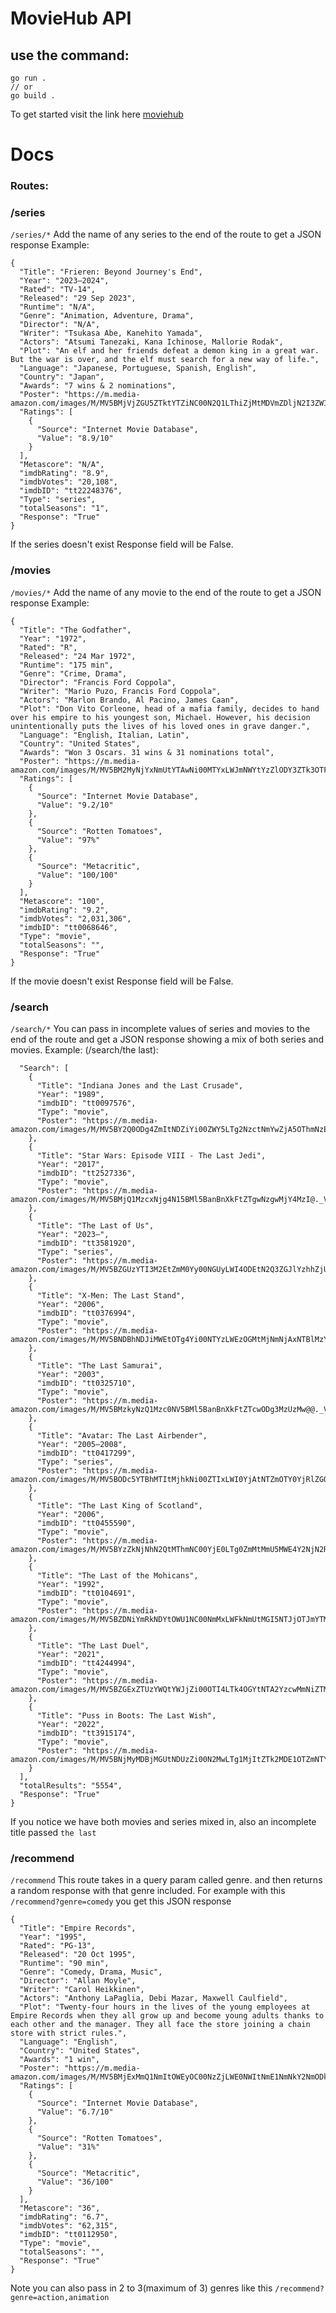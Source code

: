 # MovieHub API

## use the command:
```
go run .
// or 
go build .
```
To get started
visit the link here
[moviehub](https://movieapi-gcve.onrender.com)

# Docs

### Routes:


### /series
`/series/*`
Add the name of any series to the end of the route to get a JSON response
Example: 
```
{
  "Title": "Frieren: Beyond Journey's End",
  "Year": "2023–2024",
  "Rated": "TV-14",
  "Released": "29 Sep 2023",
  "Runtime": "N/A",
  "Genre": "Animation, Adventure, Drama",
  "Director": "N/A",
  "Writer": "Tsukasa Abe, Kanehito Yamada",
  "Actors": "Atsumi Tanezaki, Kana Ichinose, Mallorie Rodak",
  "Plot": "An elf and her friends defeat a demon king in a great war. But the war is over, and the elf must search for a new way of life.",
  "Language": "Japanese, Portuguese, Spanish, English",
  "Country": "Japan",
  "Awards": "7 wins & 2 nominations",
  "Poster": "https://m.media-amazon.com/images/M/MV5BMjVjZGU5ZTktYTZiNC00N2Q1LThiZjMtMDVmZDljN2I3ZWIwXkEyXkFqcGdeQXVyMTUzMTg2ODkz._V1_SX300.jpg",
  "Ratings": [
    {
      "Source": "Internet Movie Database",
      "Value": "8.9/10"
    }
  ],
  "Metascore": "N/A",
  "imdbRating": "8.9",
  "imdbVotes": "20,108",
  "imdbID": "tt22248376",
  "Type": "series",
  "totalSeasons": "1",
  "Response": "True"
}
```

If the series doesn't exist Response field will be False.


### /movies
`/movies/*`
Add the name of any movie to the end of the route to get a JSON response
Example: 
```
{
  "Title": "The Godfather",
  "Year": "1972",
  "Rated": "R",
  "Released": "24 Mar 1972",
  "Runtime": "175 min",
  "Genre": "Crime, Drama",
  "Director": "Francis Ford Coppola",
  "Writer": "Mario Puzo, Francis Ford Coppola",
  "Actors": "Marlon Brando, Al Pacino, James Caan",
  "Plot": "Don Vito Corleone, head of a mafia family, decides to hand over his empire to his youngest son, Michael. However, his decision unintentionally puts the lives of his loved ones in grave danger.",
  "Language": "English, Italian, Latin",
  "Country": "United States",
  "Awards": "Won 3 Oscars. 31 wins & 31 nominations total",
  "Poster": "https://m.media-amazon.com/images/M/MV5BM2MyNjYxNmUtYTAwNi00MTYxLWJmNWYtYzZlODY3ZTk3OTFlXkEyXkFqcGdeQXVyNzkwMjQ5NzM@._V1_SX300.jpg",
  "Ratings": [
    {
      "Source": "Internet Movie Database",
      "Value": "9.2/10"
    },
    {
      "Source": "Rotten Tomatoes",
      "Value": "97%"
    },
    {
      "Source": "Metacritic",
      "Value": "100/100"
    }
  ],
  "Metascore": "100",
  "imdbRating": "9.2",
  "imdbVotes": "2,031,306",
  "imdbID": "tt0068646",
  "Type": "movie",
  "totalSeasons": "",
  "Response": "True"
}
```
If the movie doesn't exist Response field will be False.


### /search
`/search/*`
You can pass in incomplete values of series and movies to the end of the route and get a JSON response showing a mix of both series and movies. 
Example: (/search/the last):
```{
  "Search": [
    {
      "Title": "Indiana Jones and the Last Crusade",
      "Year": "1989",
      "imdbID": "tt0097576",
      "Type": "movie",
      "Poster": "https://m.media-amazon.com/images/M/MV5BY2Q0ODg4ZmItNDZiYi00ZWY5LTg2NzctNmYwZjA5OThmNzE1XkEyXkFqcGdeQXVyMjM4MzQ4OTQ@._V1_SX300.jpg"
    },
    {
      "Title": "Star Wars: Episode VIII - The Last Jedi",
      "Year": "2017",
      "imdbID": "tt2527336",
      "Type": "movie",
      "Poster": "https://m.media-amazon.com/images/M/MV5BMjQ1MzcxNjg4N15BMl5BanBnXkFtZTgwNzgwMjY4MzI@._V1_SX300.jpg"
    },
    {
      "Title": "The Last of Us",
      "Year": "2023–",
      "imdbID": "tt3581920",
      "Type": "series",
      "Poster": "https://m.media-amazon.com/images/M/MV5BZGUzYTI3M2EtZmM0Yy00NGUyLWI4ODEtN2Q3ZGJlYzhhZjU3XkEyXkFqcGdeQXVyNTM0OTY1OQ@@._V1_SX300.jpg"
    },
    {
      "Title": "X-Men: The Last Stand",
      "Year": "2006",
      "imdbID": "tt0376994",
      "Type": "movie",
      "Poster": "https://m.media-amazon.com/images/M/MV5BNDBhNDJiMWEtOTg4Yi00NTYzLWEzOGMtMjNmNjAxNTBlMzY3XkEyXkFqcGdeQXVyNTIzOTk5ODM@._V1_SX300.jpg"
    },
    {
      "Title": "The Last Samurai",
      "Year": "2003",
      "imdbID": "tt0325710",
      "Type": "movie",
      "Poster": "https://m.media-amazon.com/images/M/MV5BMzkyNzQ1Mzc0NV5BMl5BanBnXkFtZTcwODg3MzUzMw@@._V1_SX300.jpg"
    },
    {
      "Title": "Avatar: The Last Airbender",
      "Year": "2005–2008",
      "imdbID": "tt0417299",
      "Type": "series",
      "Poster": "https://m.media-amazon.com/images/M/MV5BODc5YTBhMTItMjhkNi00ZTIxLWI0YjAtNTZmOTY0YjRlZGQ0XkEyXkFqcGdeQXVyODUwNjEzMzg@._V1_SX300.jpg"
    },
    {
      "Title": "The Last King of Scotland",
      "Year": "2006",
      "imdbID": "tt0455590",
      "Type": "movie",
      "Poster": "https://m.media-amazon.com/images/M/MV5BYzZkNjNhN2QtMThmNC00YjE0LTg0ZmMtMmU5MWE4Y2NjN2RiXkEyXkFqcGdeQXVyMTUzMDUzNTI3._V1_SX300.jpg"
    },
    {
      "Title": "The Last of the Mohicans",
      "Year": "1992",
      "imdbID": "tt0104691",
      "Type": "movie",
      "Poster": "https://m.media-amazon.com/images/M/MV5BZDNiYmRkNDYtOWU1NC00NmMxLWFkNmUtMGI5NTJjOTJmYTM5XkEyXkFqcGdeQXVyNzQ1ODk3MTQ@._V1_SX300.jpg"
    },
    {
      "Title": "The Last Duel",
      "Year": "2021",
      "imdbID": "tt4244994",
      "Type": "movie",
      "Poster": "https://m.media-amazon.com/images/M/MV5BZGExZTUzYWQtYWJjZi00OTI4LTk4OGYtNTA2YzcwMmNiZTMxXkEyXkFqcGdeQXVyMTEyMjM2NDc2._V1_SX300.jpg"
    },
    {
      "Title": "Puss in Boots: The Last Wish",
      "Year": "2022",
      "imdbID": "tt3915174",
      "Type": "movie",
      "Poster": "https://m.media-amazon.com/images/M/MV5BNjMyMDBjMGUtNDUzZi00N2MwLTg1MjItZTk2MDE1OTZmNTYxXkEyXkFqcGdeQXVyMTQ5NjA0NDM0._V1_SX300.jpg"
    }
  ],
  "totalResults": "5554",
  "Response": "True"
}
```

If you notice we have both movies and series mixed in, also an incomplete title passed `the last`


### /recommend
`/recommend`
This route takes in a query param called genre. and then returns a random response with that genre included.
For example with this `/recommend?genre=comedy` you get this JSON response 
```
{
  "Title": "Empire Records",
  "Year": "1995",
  "Rated": "PG-13",
  "Released": "20 Oct 1995",
  "Runtime": "90 min",
  "Genre": "Comedy, Drama, Music",
  "Director": "Allan Moyle",
  "Writer": "Carol Heikkinen",
  "Actors": "Anthony LaPaglia, Debi Mazar, Maxwell Caulfield",
  "Plot": "Twenty-four hours in the lives of the young employees at Empire Records when they all grow up and become young adults thanks to each other and the manager. They all face the store joining a chain store with strict rules.",
  "Language": "English",
  "Country": "United States",
  "Awards": "1 win",
  "Poster": "https://m.media-amazon.com/images/M/MV5BMjExMmQ1NmItOWEyOC00NzZjLWE0NWItNmE1NmNkY2NmODk5XkEyXkFqcGdeQXVyNDk3NzU2MTQ@._V1_SX300.jpg",
  "Ratings": [
    {
      "Source": "Internet Movie Database",
      "Value": "6.7/10"
    },
    {
      "Source": "Rotten Tomatoes",
      "Value": "31%"
    },
    {
      "Source": "Metacritic",
      "Value": "36/100"
    }
  ],
  "Metascore": "36",
  "imdbRating": "6.7",
  "imdbVotes": "62,315",
  "imdbID": "tt0112950",
  "Type": "movie",
  "totalSeasons": "",
  "Response": "True"
}
```
Note you can also pass in 2 to 3(maximum of 3) genres like this `/recommend?genre=action,animation`